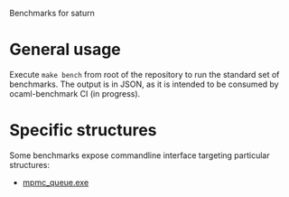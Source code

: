 Benchmarks for saturn

# General usage

Execute `make bench` from root of the repository to run the standard set of
benchmarks. The output is in JSON, as it is intended to be consumed by
ocaml-benchmark CI (in progress).

# Specific structures

Some benchmarks expose commandline interface targeting particular structures:

- [mpmc_queue.exe](mpmc_queue_cmd.ml)
